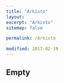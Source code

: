 ```yaml
---
title: "Arkisto"
layout:
excerpt: "Arkisto"
sitemap: false

permalink: /Arkisto

modified: 2017-02-19
---
```

## Empty

